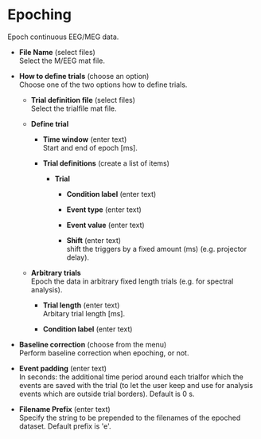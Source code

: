 # Epoching  
Epoch continuous EEG/MEG data.

* **File Name** (select files)  
Select the M/EEG mat file.

* **How to define trials** (choose an option)  
Choose one of the two options how to define trials.

    * **Trial definition file** (select files)  
    Select the trialfile mat file.

    * **Define trial**   

        * **Time window** (enter text)  
        Start and end of epoch [ms].

        * **Trial definitions** (create a list of items)  

            * **Trial**   

                * **Condition label** (enter text)  

                * **Event type** (enter text)  

                * **Event value** (enter text)  

                * **Shift** (enter text)  
                shift the triggers by a fixed amount (ms)
                (e.g. projector delay).

    * **Arbitrary trials**   
    Epoch the data in arbitrary fixed length trials (e.g. for spectral analysis).

        * **Trial length** (enter text)  
        Arbitary trial length [ms].

        * **Condition label** (enter text)  

* **Baseline correction** (choose from the menu)  
Perform baseline correction when epoching, or not.

* **Event padding** (enter text)  
In seconds: the additional time period around each trialfor which the events are saved with the trial (to let the user keep and use for analysis events which are outside trial borders). Default is 0 s.

* **Filename Prefix** (enter text)  
Specify the string to be prepended to the filenames of the epoched dataset. Default prefix is 'e'.
